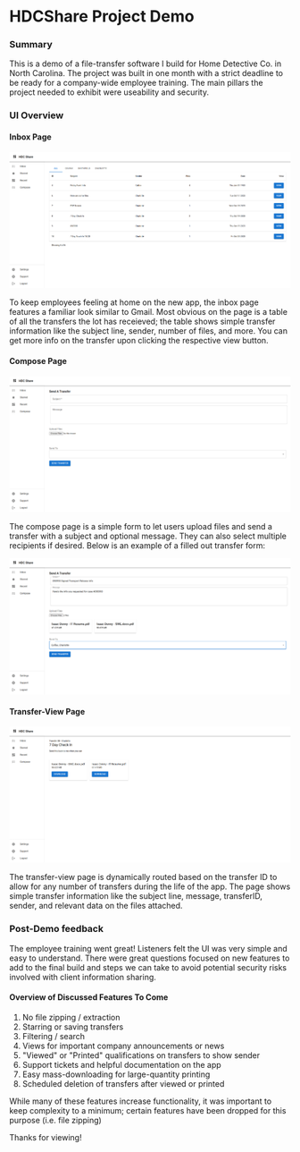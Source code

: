 # HDCShare Project Demo

### Summary

This is a demo of a file-transfer software I build for Home Detective Co. in North Carolina. The project was built in one month with a strict deadline to be ready for a company-wide employee training. The main pillars the project needed to exhibit were useability and security.

### UI Overview

#### Inbox Page

![inbox page](https://github.com/isaacdenny/HDCShare-Demo/blob/main/ui-pics/inbox_page.png?raw=true)

To keep employees feeling at home on the new app, the inbox page features a familiar look similar to Gmail. Most obvious on the page is a table of all the transfers the lot has receieved; the table shows simple transfer information like the subject line, sender, number of files, and more. You can get more info on the transfer upon clicking the respective view button.

#### Compose Page

![inbox page](https://github.com/isaacdenny/HDCShare-Demo/blob/main/ui-pics/compose_page.png?raw=true)

The compose page is a simple form to let users upload files and send a transfer with a subject and optional message. They can also select multiple recipients if desired. Below is an example of a filled out transfer form:

![inbox page](https://github.com/isaacdenny/HDCShare-Demo/blob/main/ui-pics/compose_page_alt.png?raw=true)

#### Transfer-View Page

![inbox page](https://github.com/isaacdenny/HDCShare-Demo/blob/main/ui-pics/transfer_view_page.png?raw=true)

The transfer-view page is dynamically routed based on the transfer ID to allow for any number of transfers during the life of the app. The page shows simple transfer information like the subject line, message, transferID, sender, and relevant data on the files attached.


### Post-Demo feedback

The employee training went great! Listeners felt the UI was very simple and easy to understand. There were great questions focused on new features to add to the final build and steps we can take to avoid potential security risks involved with client information sharing. 

#### Overview of Discussed Features To Come
1. No file zipping / extraction
2. Starring or saving transfers
3. Filtering / search
4. Views for important company announcements or news
5. "Viewed" or "Printed" qualifications on transfers to show sender
6. Support tickets and helpful documentation on the app
7. Easy mass-downloading for large-quantity printing
8. Scheduled deletion of transfers after viewed or printed

While many of these features increase functionality, it was important to keep complexity to a minimum; certain features have been dropped for this purpose (i.e. file zipping)

Thanks for viewing!

